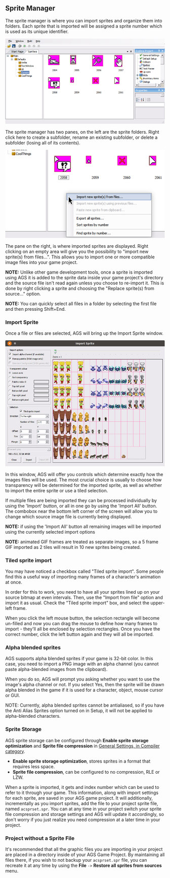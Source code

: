 ## Sprite Manager

The sprite manager is where you can import sprites and organize them into
folders. Each sprite that is imported will be assigned a sprite number which is
used as its unique identifier.

![](images/EditorSprite_1.png)

The sprite manager has two panes, on the left are the sprite folders. Right
click here to create a subfolder, rename an existing subfolder, or delete a
subfolder (losing all of its contents).

![](images/EditorSprite_2.png)

The pane on the right, is where imported sprites are displayed. Right clicking
on an empty area will give you the possibility to "import new sprite(s) from
files...". This allows you to import one or more compatible image files into
your game project.

**NOTE:** Unlike other game development tools, once a sprite is imported using
AGS it is added to the sprite data inside your game project's directory and the
source file isn't read again unless you choose to re-import it. This is done by
right clicking a sprite and choosing the "Replace sprite(s) from source..."
option.

**NOTE:** You can quickly select all files in a folder by selecting the first
file and then pressing Shift+End.

### Import Sprite

Once a file or files are selected, AGS will bring up the Import Sprite window.

![](images/EditorSprite_3.png)

In this window, AGS will offer you controls which determine exactly how the
images files will be used. The most crucial choice is usually to choose how
transparency will be determined for the imported sprite, as well as whether to
import the entire sprite or use a tiled selection.

If multiple files are being imported they can be processed individually by
using the 'Import' button, or all in one go by using the 'Import All' button.
The combobox near the bottom left corner of the screen will allow you to change
which source image file is currently being displayed.

**NOTE:** if using the 'Import All' button all remaining images will be imported
using the currently selected import options

**NOTE:** animated GIF frames are treated as separate images, so a 5 frame GIF
imported as 2 tiles will result in 10 new sprites being created.


### Tiled sprite import

You may have noticed a checkbox called "Tiled sprite import". Some
people find this a useful way of importing many frames of a character's
animation at once.

In order for this to work, you need to have all your sprites lined up on
your source bitmap at even intervals. Then, use the "Import from file"
option and import it as usual. Check the "Tiled sprite import" box, and
select the upper-left frame.

When you click the left mouse button, the selection rectangle will
become un-filled and now you can drag the mouse to define how many
frames to import - they'll all be enclosed by selection rectangles. Once
you have the correct number, click the left button again and they will
all be imported.

### Alpha blended sprites

AGS supports alpha blended sprites if your game is 32-bit color. In
this case, you need to import a PNG image with an alpha channel (you
cannot paste alpha-blended images from the clipboard).

When you do so, AGS will prompt you asking whether you want to use the
image's alpha channel or not. If you select Yes, then the sprite will be
drawn alpha blended in the game if it is used for a character, object,
mouse cursor or GUI.

NOTE: Currently, alpha blended sprites cannot be antialiased, so if
you have the Anti Alias Sprites option turned on in Setup, it will not
be applied to alpha-blended characters.

### Sprite Storage

AGS sprite storage can be configured through **Enable sprite storage optimization** and **Sprite file compression** in [General Settings, in Compiler category](GeneralSettings#compiler).

- **Enable sprite storage optimization**, stores sprites in a format that requires less space.
- **Sprite file compression**, can be configured to no compression, RLE or LZW.

When a sprite is imported, it gets and index number which can be used to refer to it through your game. This information, along with import settings for each sprite, are saved in your AGS game project. It will additionally, incrementally as you import sprites, add the file to your project sprite file, named `acsprset.spr`. You can at any time in your project switch your sprite file compression and storage settings and AGS will update it accordingly, so don't worry if you just realize you need compression at a later time in your project.

### Project without a Sprite File

It's recommended that all the graphic files you are importing in your project are placed in a directory inside of your AGS Game Project. By maintaining all files there, if you wish to not backup your `acsprset.spr` file, you can recreate it at any time by using the **File** `->` **Restore all sprites from sources** menu. 